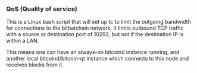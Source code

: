 ### QoS (Quality of service) ###

This is a Linux bash script that will set up tc to limit the outgoing bandwidth for connections to the bithatchain network. It limits outbound TCP traffic with a source or destination port of 10292, but not if the destination IP is within a LAN.

This means one can have an always-on bitcoind instance running, and another local bitcoind/bitcoin-qt instance which connects to this node and receives blocks from it.

